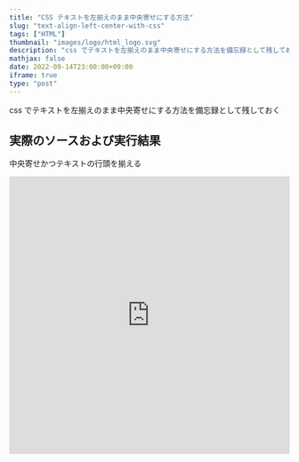 ```yaml
---
title: "CSS テキストを左揃えのまま中央寄せにする方法"
slug: "text-align-left-center-with-css"
tags: ["HTML"]
thumbnail: "images/logo/html_logo.svg"
description: "css でテキストを左揃えのまま中央寄せにする方法を備忘録として残しておく"
mathjax: false
date: 2022-09-14T23:00:00+09:00
iframe: true
type: "post"
---
```


css でテキストを左揃えのまま中央寄せにする方法を備忘録として残しておく

## 実際のソースおよび実行結果

中央寄せかつテキストの行頭を揃える

<iframe height="500" style="width: 100%;" scrolling="no" title="CSS でテキストを左揃えのまま中央寄せ" src="https://codepen.io/kkawazoe/embed/OqbBRJ?default-tab=result" frameborder="no" loading="lazy" allowtransparency="true" allowfullscreen="true">
  See the Pen <a href="https://codepen.io/kkawazoe/pen/OqbBRJ">
  CSS でテキストを左揃えのまま中央寄せ</a> by kkawazoe (<a href="https://codepen.io/kkawazoe">@kkawazoe</a>)
  on <a href="https://codepen.io">CodePen</a>.
</iframe>
